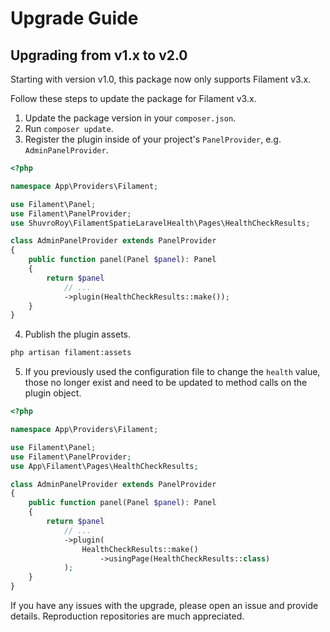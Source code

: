 # Upgrade Guide

## Upgrading from v1.x to v2.0

Starting with version v1.0, this package now only supports Filament v3.x.

Follow these steps to update the package for Filament v3.x.

1. Update the package version in your `composer.json`.
2. Run `composer update`.
3. Register the plugin inside of your project's `PanelProvider`, e.g. `AdminPanelProvider`.

```php
<?php

namespace App\Providers\Filament;

use Filament\Panel;
use Filament\PanelProvider;
use ShuvroRoy\FilamentSpatieLaravelHealth\Pages\HealthCheckResults;

class AdminPanelProvider extends PanelProvider
{
    public function panel(Panel $panel): Panel
    {
        return $panel
            // ...
            ->plugin(HealthCheckResults::make());
    }
}
```

4. Publish the plugin assets.

```sh
php artisan filament:assets
```

5. If you previously used the configuration file to change the `health` value, those no longer exist and need to be updated to method calls on the plugin object.

```php
<?php

namespace App\Providers\Filament;

use Filament\Panel;
use Filament\PanelProvider;
use App\Filament\Pages\HealthCheckResults;

class AdminPanelProvider extends PanelProvider
{
    public function panel(Panel $panel): Panel
    {
        return $panel
            // ...
            ->plugin(
                HealthCheckResults::make()
                    ->usingPage(HealthCheckResults::class)
            );
    }
}
```

If you have any issues with the upgrade, please open an issue and provide details. Reproduction repositories are much appreciated.
